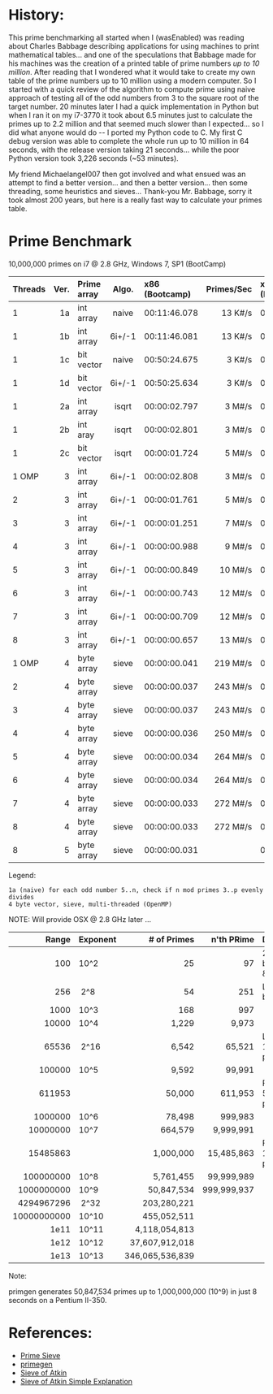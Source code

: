 # History:

This prime benchmarking all started when I (wasEnabled) was reading about Charles
Babbage describing applications for using machines to print mathematical tables...
and one of the speculations that Babbage made for his machines was the creation of
a printed table of prime numbers *up to 10 million*.  After reading that I wondered
what it would take to create my own table of the prime numbers up to 10 million
using a modern computer.  So I started with a quick review of the algorithm to
compute prime using naive approach of testing all of the odd numbers from 3 to the
square root of the target number.  20 minutes later I had a quick implementation in
Python but when I ran it on my i7-3770 it took about 6.5 minutes just to calculate
the primes up to 2.2 million and that seemed much slower than I expected... so I
did what anyone would do -- I ported my Python code to C.  My first C debug
version was able to complete the whole run up to 10 million in 64 seconds, with the
release version taking 21 seconds... while the poor Python version took 3,226 seconds
(~53 minutes).  

My friend Michaelangel007 then got involved and what ensued was an attempt to find a better version... and then a
better version... then some threading, some heuristics and sieves...  Thank-you Mr.
Babbage, sorry it took almost 200 years, but here is a really fast way to calculate
your primes table.

# Prime Benchmark

10,000,000 primes on i7 @ 2.8 GHz, Windows 7, SP1 (BootCamp)

|Threads|Ver.|Prime array|Algo. | x86 (Bootcamp)|Primes/Sec| x64 (Bootcamp)|Primes/Sec| OSX 10.10 i7 @ 2.6 GHz |Primes/Sec |
|:------|---:|:---------|:----:|:--------------|---------:|:--------------|---------:|:-----------------------|----------:|
|1      |1a|int array   |naive |  00:11:46.078 | 13 K#/s  |  00:26:42.294 | 6 K#/s   | | |
|1      |1b|int array   |6i+/-1|  00:11:46.081 | 13 K#/s  |  00:26:33.725 | 6 K#/s   | | |
|1      |1c|bit vector  |naive |  00:50:24.675 | 3 K#/s   |  01:10:36.804 | 2 K#/s   | | |
|1      |1d|bit vector  |6i+/-1|  00:50:25.634 | 3 K#/s   |  01:03:52.921 | 2 K#/s   | | |
|1      |2a|int array   |isqrt |  00:00:02.797 | 3 M#/s   |  00:00:06.272 | 1 M#/s   | 00:00:06.652 | 1 M#/s |
|1      |2b|int aray    |isqrt |  00:00:02.801 | 3 M#/s   |  00:00:06.269 | 1 M#/s   | 00:00:06.612 | 1 M#/s |
|1      |2c|bit vector  |isqrt |  00:00:01.724 | 5 M#/s   |  00:00:02.682 | 3 M#/s   | 00:00:01.574 | 5 M#/s |
|1 OMP  | 3|int array   |6i+/-1|  00:00:02.808 | 3 M#/s   |  00:00:06.297 | 1 M#/s   | 00:00:06.567 | 1 M#/s |
|2      | 3|int array   |6i+/-1|  00:00:01.761 | 5 M#/s   |  00:00:03.931 | 2 M#/s   | 00:00:04.141 | 2 M#/s |
|3      | 3|int array   |6i+/-1|  00:00:01.251 | 7 M#/s   |  00:00:02.760 | 3 M#/s   | 00:00:02.948 | 3 M#/s |
|4      | 3|int array   |6i+/-1|  00:00:00.988 | 9 M#/s   |  00:00:02.150 | 4 M#/s   | 00:00:02.326 | 3 M#/s |
|5      | 3|int array   |6i+/-1|  00:00:00.849 | 10 M#/s  |  00:00:01.776 | 5 M#/s   | 00:00:02.035 | 4 M#/s |
|6      | 3|int array   |6i+/-1|  00:00:00.743 | 12 M#/s  |  00:00:01.549 | 5 M#/s   | 00:00:02.186 | 4 M#/s |
|7      | 3|int array   |6i+/-1|  00:00:00.709 | 12 M#/s  |  00:00:01.383 | 6 M#/s   | 00:00:02.383 | 3 M#/s |
|8      | 3|int array   |6i+/-1|  00:00:00.657 | 13 M#/s  |  00:00:01.244 | 7 M#/s   | 00:00:02.404 | 3 M#/s |
|1 OMP  | 4|byte array  |sieve |  00:00:00.041 | 219 M#/s |  00:00:00.041 | 219 M#/s | | |
|2      | 4|byte array  |sieve |  00:00:00.037 | 243 M#/s |  00:00:00.037 | 243 M#/s | | |
|3      | 4|byte array  |sieve |  00:00:00.037 | 243 M#/s |  00:00:00.035 | 257 M#/s | | |
|4      | 4|byte array  |sieve |  00:00:00.036 | 250 M#/s |  00:00:00.035 | 257 M#/s | | |
|5      | 4|byte array  |sieve |  00:00:00.034 | 264 M#/s |  00:00:00.035 | 257 M#/s | | |
|6      | 4|byte array  |sieve |  00:00:00.034 | 264 M#/s |  00:00:00.034 | 264 M#/s | | |
|7      | 4|byte array  |sieve |  00:00:00.033 | 272 M#/s |  00:00:00.032 | 281 M#/s | | |
|8      | 4|byte array  |sieve |  00:00:00.033 | 272 M#/s |  00:00:00.033 | 272 M#/s | | |
|8      | 5|byte array  |sieve |  00:00:00.031 |          |  00:00:00.024 | 375 M#/s | | |

Legend:

    1a (naive) for each odd number 5..n, check if n mod primes 3..p evenly divides
    4 byte vector, sieve, multi-threaded (OpenMP)

NOTE: Will provide OSX @ 2.8 GHz later ...


| Range     |Exponent  | # of Primes   | n'th PRime | Description              |1a H:Min:Sec|1d (H:M:S)  |2a (H:M:S)  |4 (H:M:S)   |5 (H:M:S)   |
|----------:|:---------|--------------:|-----------:|:-------------------------|:-----------|:-----------|:-----------|:-----------|:-----------|
|        100|     10^2 |             25|          97| 25 primes between 1 & 100|            |            |            |            |            |
|        256|&nbsp;2^8 |             54|         251| Largest 8-bit prime      |            |            |            |            |            |
|       1000|     10^3 |            168|         997|                          |            |            |            |            |            |
|      10000|     10^4 |          1,229|       9,973|                          |            |            |            |            |            |
|      65536|&nbsp;2^16|          6,542|      65,521| Largest 16-bit prime     |            |            |            |            |            |
|     100000|     10^5 |          9,592|      99,991|                          |            |            |            |            |            |
|     611953|          |         50,000|     611,953| First 50,5000 primes     |00:00:09.071|00:00:19.983|00:00:00.122|00:00:00.002|            |
|    1000000|     10^6 |         78,498|     999,983|                          |00:00:22.389|00:00:49.865|00:00:00.243|00:00:00.004|            |
|   10000000|     10^7 |        664,579|   9,999,991|                          |00:26:42.294|            |00:00:06.254|00:00:00.036|            |
|   15485863|          |      1,000,000|  15,485,863| First 1,000,000 primes   |01:00:20.988|            |00:00:11.646|00:00:00.059|            |
|  100000000|     10^8 |      5,761,455|  99,999,989|                          |            |            |            |00:00:00.491|            |
| 1000000000|     10^9 |     50,847,534| 999,999,937|                          |            |            |            |00:00:10.580|00:00:09.930|
| 4294967296|&nbsp;2^32|    203,280,221|            |                          |            |            |            |            |00:00:50.808|
|10000000000|     10^10|    455,052,511|            |                          |            |            |            |            |00:02:13.700|
|       1e11|     10^11|  4,118,054,813|            |                          |            |            |            |            |            |
|       1e12|     10^12| 37,607,912,018|            |                          |            |            |            |            |            |
|       1e13|     10^13|346,065,536,839|            |                          |            |            |            |            |            |

Note:

 primgen generates 50,847,534 primes up to 1,000,000,000 (10^9) in just 8 seconds on a Pentium II-350.

# References:

* [Prime Sieve](http://primesieve.org)
* [primegen](http://cr.yp.to/primegen.html)
* [Sieve of Atkin](https://en.wikipedia.org/wiki/Sieve_of_Atkin)
* [Sieve of Atkin Simple Explanation](https://www.quora.com/How-can-sieve-of-Atkin-be-explained-in-simple-terms)

